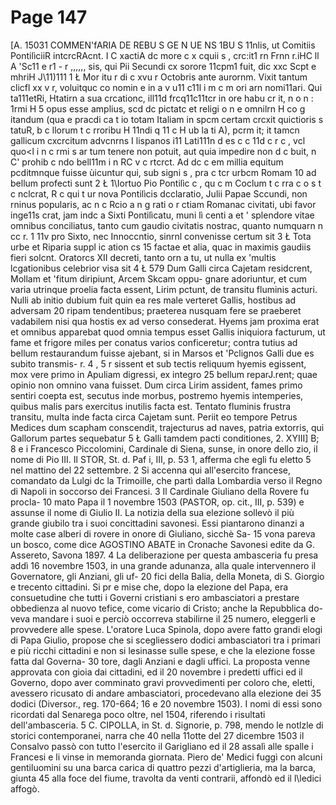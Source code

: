 # Page 147

[A. 15031 COMMEN'fARIA DE REBU S GE N UE NS 1BU S 11nlis, ut Comitiis PontilìciiR intcrcRAcnt. I C xactiA dc more c x cquii s , crc:it1 rn Frnn r.iHC ll A 'Sc11 e r1 - r ,,,,,, sis, qui Pii Secundi cx sorore 11cpm1 fuit, dic xxc Scpt e mhriH J\11)111 1 Ł Mor itu r di c xvu r Octobris ante aurornm. Vixit tantum clicfl xx v r, voluitquc co nomin e in a v u11 c11l i m c m ori arn nomi11ari. Qui ta111etRi, Htatirn a sua crcationc, ill11d frcq11c11tcr in ore habu cr it, n o n : 1rmi H 5 opus esse amplius, scd dc pictatc et religi o n e omnilrn H co g itandum (qua e pracdi ca t io totam Italiam in spcm certam crcxit quictioris s tatuR, b c llorum t c rroribu H 11ndi q 11 c H ub la ti A), pcrm it; it tamcn gallicum cxcrcitum advcnrns I lispanos i11 Lati111n d es c c 11d c r c , vcl quo<l i n c rmi s ar tum tenere non potuit, aut quia impedire non d c buit, n C' prohib c ndo bell11m i n RC v c rtcrct. Ad dc c em millia equitum pcditmnque fuisse ùicuntur qui, sub signi s , pra c tcr urbcm Romam 10 ad bellum profecti sunt 2 Ł 1\Iortuo Pio Pontilìc c , qu c m Coclum t c rra c o s t c nclcrat, R c qui t ur nova Pontilìcis dcclaratio, Julii Papae Sccundi, non rninus popularis, ac n c Rcio a n g rati o r ctiam Romanac civitati, ubi favor inge11s crat, jam indc a Sixti Pontilìcatu, muni lì centi a et ' splendore vitae omnibus conciliatus, tanto cum gaudio civitatis nostrac, quanto numquarn n cc r. 1 11v pro Sixto, nec Innoccntio, sinrnl convenisse certum sit 3 Ł Tota urbe et Riparia suppl ic ation cs 15 factae et alia, quac in maximis gaudiis fieri solcnt. Oratorcs XII decreti, tanto orn a tu, ut nulla ex 'multis lcgationibus celebrior visa sit 4 Ł 579 Dum Galli circa Cajetam residcrent, Mollam et 'fitum diripiunt, Arcem Skcam oppu- gnare adoriuntur, et cum varia utrinque proelia facta essent, Lirim pctunt, de transitu fluminis acturi. Nulli ab initio dubium fuit quin ea res male verteret Gallis, hostibus ad adversam 20 ripam tendentibus; praeterea nusquam fere se praeberet vadabilem nisi qua hostis ex ad verso consederat. Hyems jam proxima erat et omnibus apparebat quod omnia tempus esset Gallis iniquiora facturum, ut fame et frigore miles per conatus varios conficeretur; contra tutius ad bellum restaurandum fuisse ajebant, si in Marsos et 'Pclignos Galli due es subito transmis- r. 4 , 5 r sissent et sub tectis reliquum hyemis egissent, mox vere primo in Apuliam digressi, ex integro 25 bellum reparJ.rent; quae opinio non omnino vana fuisset. Dum circa Lirim assident, fames primo sentiri coepta est, secutus inde morbus, postremo hyemis intemperies, quibus malis pars exercitus inutilis facta est. Tentato fluminis frustra transitu, multa inde facta circa Cajetam sunt. Periit eo tempore Petrus Medices dum scapham conscendit, trajecturus ad naves, patria extorris, qui Gallorum partes sequebatur 5 Ł Galli tamdem pacti conditiones, 2. XYIII] B; 8 e i Francesco Piccolomini, Cardinale di Siena, sunse, in onore dello zio, il nome di Pio III. Il STOR, St. d. Paf i, III, p. 53 1, afferma che egli fu eletto 5 nel mattino del 22 settembre. 2 Si accenna qui all'esercito francese, comandato da Lulgi dc la Trimoille, che partì dalla Lombardia verso il Regno di Napoli in soccorso dei Francesi. 3 Il Cardinale Giuliano della Rovere fu procla- 10 mato Papa il 1 novembre 1503 (PASTOR, op. cit., III, p. 539) e assunse il nome di Giulio II. La notizia della sua elezione sollevò il più grande giubilo tra i suoi concittadini savonesi. Essi piantarono dinanzi a molte case alberi di rovere in onore di Giuliano, sicchè Sa- 15 vona pareva un bosco, come dice AGOSTINO ABATE in Cronache Savonesi edite da G. Assereto, Savona 1897. 4 La deliberazione per questa ambasceria fu presa addì 16 novembre 1503, in una grande adunanza, alla quale intervennero il Governatore, gli Anziani, gli uf- 20 fici della Balia, della Moneta, di S. Giorgio e trecento cittadini. Si pr e mise che, dopo la elezione del Papa, era consuetudine che tutti i Governi cristiani s ero ambasciatori a prestare obbedienza al nuovo tefice, come vicario di Cristo; anche la Repubblica do- veva mandare i suoi e perciò occorreva stabilirne il 25 numero, eleggerli e provvedere alle spese. L'oratore Luca Spinola, dopo avere fatto grandi elogi di Papa Giulio, propose che si scegliessero dodici ambasciatori tra i primari e più ricchi cittadini e non si lesinasse sulle spese, e che la elezione fosse fatta dal Governa- 30 tore, dagli Anziani e dagli uffici. La proposta venne approvata con gioia dai cittadini, ed il 20 novembre i predetti uffici ed il Governo, dopo aver comminato gravi provvedimenti per coloro che, eletti, avessero ricusato di andare ambasciatori, procedevano alla elezione dei 35 dodici (Diversor., reg. 170-664; 16 e 20 novembre 1503). I nomi di essi sono ricordati dal Senarega poco oltre, nel 1504, riferendo i risultati dell'ambasceria. 5 C. CIPOLLA, in St. d. Signorie, p. 798, mendo le notlzle di storici contemporanei, narra che 40 nella 11otte del 27 dicembre 1503 il Consalvo passò con tutto l'esercito il Garigliano ed il 28 assalì alle spalle i Francesi e li vinse in memoranda giornata. Piero de' Medici fuggì con alcuni gentiluomini su una barca carica di quattro pezzi d'artiglieria, ma la barca, giunta 45 alla foce del fiume, travolta da venti contrarii, affondò ed il l\ledici affogò.